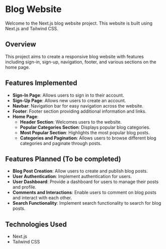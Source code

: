 # Blog Website

Welcome to the Next.js blog website project. This website is built using Next.js and Tailwind CSS.

## Overview

This project aims to create a responsive blog website with features including sign-in, sign-up, navigation, footer, and various sections on the home page.

## Features Implemented

- **Sign-In Page**: Allows users to sign in to their account.
- **Sign-Up Page**: Allows new users to create an account.
- **Navbar**: Navigation bar for easy navigation across the website.
- **Footer**: Footer section providing additional information and links.
- **Home Page**:
  - **Header Section**: Welcomes users to the website.
  - **Popular Categories Section**: Displays popular blog categories.
  - **Most Popular Section**: Highlights the most popular blog posts.
  - **Categories and Pagination**: Allows users to browse different blog categories and paginate through posts.

## Features Planned (To be completed)

- **Blog Post Creation**: Allow users to create and publish blog posts.
- **User Authentication**: Implement authentication for users.
- **User Dashboard**: Provide a dashboard for users to manage their posts and profile.
- **Comments and Interactions**: Enable users to comment on blog posts and interact with each other.
- **Search Functionality**: Implement search functionality to search for blog posts.

## Technologies Used

- Next.js
- Tailwind CSS
